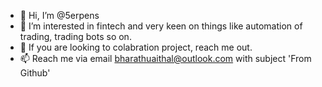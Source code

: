 - 👋 Hi, I’m @5erpens
- 👀 I’m interested in fintech and very keen on things like automation of trading, trading bots so on.
- 💞️ If you are looking to colabration project, reach me out.
- 📫 Reach me via email bharathuaithal@outlook.com with subject 'From Github'

<!---
5erpens/5erpens is a ✨ special ✨ repository because its `README.md` (this file) appears on your GitHub profile.
You can click the Preview link to take a look at your changes.
--->
